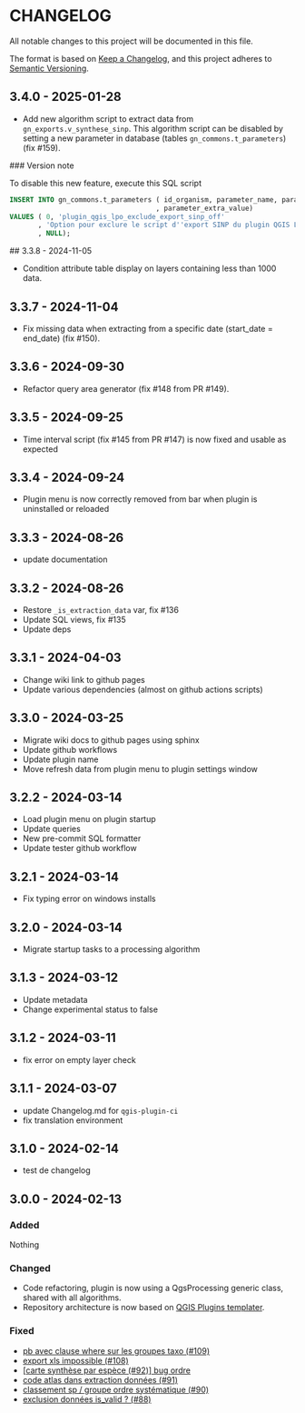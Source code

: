 # CHANGELOG

All notable changes to this project will be documented in this file.

The format is based on [Keep a Changelog](https://keepachangelog.com/), and this project adheres to [Semantic Versioning](https://semver.org/).

<!-- ## Unreleased [{version_tag}](https://github.com/opengisch/qgis-plugin-ci/releases/tag/{version_tag}) - YYYY-MM-DD -->

## 3.4.0 - 2025-01-28

* Add new algorithm script to extract data from `gn_exports.v_synthese_sinp`. This algorithm script can be disabled by setting a new parameter in database (tables `gn_commons.t_parameters`) (fix #159).

### Version note

To disable this new feature, execute this SQL script

```sql
INSERT INTO gn_commons.t_parameters ( id_organism, parameter_name, parameter_desc, parameter_value
                                    , parameter_extra_value)
VALUES ( 0, 'plugin_qgis_lpo_exclude_export_sinp_off'
       , 'Option pour exclure le script d''export SINP du plugin QGIS LPO (valeurs possibles: "false","true")', 'true'
       , NULL);
```

## 3.3.8 - 2024-11-05

* Condition attribute table display on layers containing less than 1000 data.

## 3.3.7 - 2024-11-04

* Fix missing data when extracting from a specific date (start_date = end_date) (fix #150).

## 3.3.6 - 2024-09-30

* Refactor query area generator (fix #148 from PR #149).

## 3.3.5 - 2024-09-25

* Time interval script (fix #145 from PR #147) is now fixed and usable as expected

## 3.3.4 - 2024-09-24

* Plugin menu is now correctly removed from bar when plugin is uninstalled or reloaded

## 3.3.3 - 2024-08-26

* update documentation

## 3.3.2 - 2024-08-26

* Restore `_is_extraction_data` var, fix #136
* Update SQL views, fix #135
* Update deps

## 3.3.1 - 2024-04-03

* Change wiki link to github pages
* Update various dependencies (almost on github actions scripts)

## 3.3.0 - 2024-03-25

* Migrate wiki docs to github pages using sphinx
* Update github workflows
* Update plugin name
* Move refresh data from plugin menu to plugin settings window

## 3.2.2 - 2024-03-14

* Load plugin menu on plugin startup
* Update queries
* New pre-commit SQL formatter
* Update tester github workflow

## 3.2.1 - 2024-03-14

* Fix typing error on windows installs

## 3.2.0 - 2024-03-14

* Migrate startup tasks to a processing algorithm

## 3.1.3 - 2024-03-12

* Update metadata
* Change experimental status to false

## 3.1.2 - 2024-03-11

* fix error on empty layer check

## 3.1.1 - 2024-03-07

* update Changelog.md for `qgis-plugin-ci`
* fix translation environment


## 3.1.0 - 2024-02-14

* test de changelog


## 3.0.0 - 2024-02-13

### Added

Nothing

### Changed

- Code refactoring, plugin is now using a QgsProcessing generic class, shared with all algorithms.
- Repository architecture is now based on [QGIS Plugins templater](https://oslandia.gitlab.io/qgis/template-qgis-plugin/).

### Fixed

- [pb avec clause where sur les groupes taxo (#109)](https://github.com/lpoaura/PluginQGis-LPOData/issues/109)
- [export xls impossible (#108)](https://github.com/lpoaura/PluginQGis-LPOData/issues/108)
- [[carte synthèse par espèce (#92)] bug ordre](https://github.com/lpoaura/PluginQGis-LPOData/issues/92)
- [code atlas dans extraction données (#91)](https://github.com/lpoaura/PluginQGis-LPOData/issues/91)
- [classement sp / groupe ordre systématique (#90)](https://github.com/lpoaura/PluginQGis-LPOData/issues/90)
- [exclusion données is_valid ? (#88)](https://github.com/lpoaura/PluginQGis-LPOData/issues/90)
